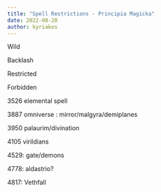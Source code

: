 ```yaml
---
title: "Spell Restrictions - Principia Magicka"
date: 2022-08-28
author: kyriakos
---
```


Wild

Backlash

Restricted

Forbidden



3526 elemental spell

3887 omniverse : mirror/malgyra/demiplanes

3950 palaurim/divination

4105 virildians

4529: gate/demons

4778: aldastrio?

4817: Vethfall


